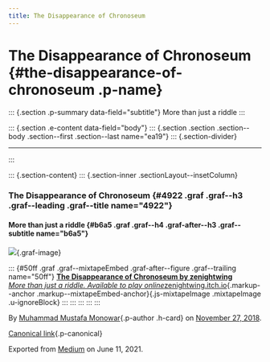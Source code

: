 ```yaml
---
title: The Disappearance of Chronoseum
---
```


The Disappearance of Chronoseum {#the-disappearance-of-chronoseum .p-name}
===============================

::: {.section .p-summary data-field="subtitle"}
More than just a riddle
:::

::: {.section .e-content data-field="body"}
::: {.section .section .section--body .section--first .section--last name="ea19"}
::: {.section-divider}

------------------------------------------------------------------------
:::

::: {.section-content}
::: {.section-inner .sectionLayout--insetColumn}
### The Disappearance of Chronoseum {#4922 .graf .graf--h3 .graf--leading .graf--title name="4922"}

#### More than just a riddle {#b6a5 .graf .graf--h4 .graf-after--h3 .graf--subtitle name="b6a5"}

![](https://cdn-images-1.medium.com/max/800/1*FSaHJud60toQV9PtUvfUnA.png){.graf-image}

::: {#50ff .graf .graf--mixtapeEmbed .graf-after--figure .graf--trailing name="50ff"}
[**The Disappearance of Chronoseum by zenightwing**\
*More than just a riddle. Available to play
online*zenightwing.itch.io](https://zenightwing.itch.io/the-disappearance-of-chronoseum "https://zenightwing.itch.io/the-disappearance-of-chronoseum"){.markup--anchor
.markup--mixtapeEmbed-anchor}[](https://zenightwing.itch.io/the-disappearance-of-chronoseum){.js-mixtapeImage
.mixtapeImage .u-ignoreBlock}
:::
:::
:::
:::
:::

By [Muhammad Mustafa Monowar](https://medium.com/@mmmonowar){.p-author
.h-card} on [November 27, 2018](https://medium.com/p/69e7a4d93fe5).

[Canonical
link](https://medium.com/@mmmonowar/the-disappearance-of-chronoseum-69e7a4d93fe5){.p-canonical}

Exported from [Medium](https://medium.com) on June 11, 2021.
